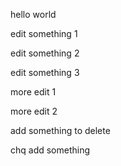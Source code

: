 hello world

edit something 1

edit something 2

edit something 3

more edit 1

more edit 2

add something to delete

chq add something